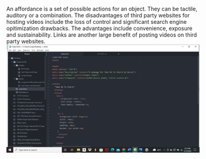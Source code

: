 An affordance is a set of possible actions for an object. They can be tactile, auditory or a combination.
The disadvantages of third party websites for hosting videos include the loss of control and significant search engine opitimization drawbacks. The advantages include convenience, exposure and sustainability. Links are another large benefit of posting videos on third party websites.
![Screenshot](./images/ScreenshotA8.jpeg)
